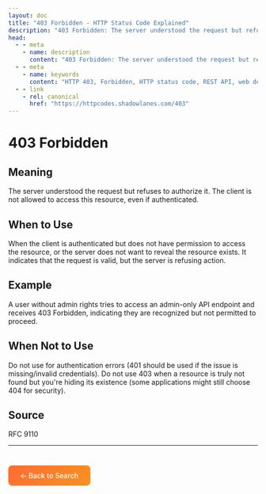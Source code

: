 ```yaml
---
layout: doc
title: "403 Forbidden - HTTP Status Code Explained"
description: "403 Forbidden: The server understood the request but refuses to authorize it. The client is not allowed to access this resource, even if authenticated."
head:
  - - meta
    - name: description
      content: "403 Forbidden: The server understood the request but refuses to authorize it. The client is not allowed to access this resource, even if authenticated."
  - - meta
    - name: keywords
      content: "HTTP 403, Forbidden, HTTP status code, REST API, web development"
  - - link
    - rel: canonical
      href: "https://httpcodes.shadowlanes.com/403"
---
```


# 403 Forbidden

## Meaning

The server understood the request but refuses to authorize it. The client is not allowed to access this resource, even if authenticated.

## When to Use

When the client is authenticated but does not have permission to access the resource, or the server does not want to reveal the resource exists. It indicates that the request is valid, but the server is refusing action.

## Example

A user without admin rights tries to access an admin-only API endpoint and receives 403 Forbidden, indicating they are recognized but not permitted to proceed.

## When Not to Use

Do not use for authentication errors (401 should be used if the issue is missing/invalid credentials). Do not use 403 when a resource is truly not found but you're hiding its existence (some applications might still choose 404 for security).

## Source

RFC 9110

---

<div style="margin-top: 40px;">
  <a href="/" style="display: inline-block; padding: 12px 24px; background: linear-gradient(135deg, #ff6b35, #f7931e); color: white; text-decoration: none; border-radius: 8px; font-weight: 500;">← Back to Search</a>
</div>

